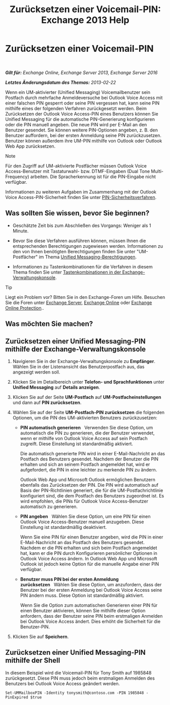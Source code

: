 ﻿---
title: 'Zurücksetzen einer Voicemail-PIN: Exchange 2013 Help'
TOCTitle: Zurücksetzen einer Voicemail-PIN
ms:assetid: bf07e6e7-01d2-4933-bff5-c615cc21a480
ms:mtpsurl: https://technet.microsoft.com/de-de/library/Bb124404(v=EXCHG.150)
ms:contentKeyID: 50554920
ms.date: 04/24/2018
mtps_version: v=EXCHG.150
f1_keywords:
- Microsoft.Exchange.Management.SnapIn.Esm.Recipients.ResetUnifiedMessagingPinPropertyControl
ms.translationtype: HT
---

# Zurücksetzen einer Voicemail-PIN

 

_**Gilt für:** Exchange Online, Exchange Server 2013, Exchange Server 2016_

_**Letztes Änderungsdatum des Themas:** 2013-02-22_

Wenn ein UM-aktivierter (Unified Messaging) Voicemailbenutzer sein Postfach durch mehrfache Anmeldeversuche bei Outlook Voice Access mit einer falschen PIN gesperrt oder seine PIN vergessen hat, kann seine PIN mithilfe eines der folgenden Verfahren zurückgesetzt werden. Beim Zurücksetzen der Outlook Voice Access-PIN eines Benutzers können Sie Unified Messaging für die automatische PIN-Generierung konfigurieren oder die PIN manuell angeben. Die neue PIN wird per E-Mail an den Benutzer gesendet. Sie können weitere PIN-Optionen angeben, z. B. den Benutzer auffordern, bei der ersten Anmeldung seine PIN zurückzusetzen. Benutzer können außerdem ihre UM-PIN mithilfe von Outlook oder Outlook Web App zurücksetzen.


> [!NOTE]
> Für den Zugriff auf UM-aktivierte Postfächer müssen Outlook Voice Access-Benutzer mit Tastaturwahl- bzw. DTMF-Eingaben (Dual Tone Multi-Frequency) arbeiten. Die Spracherkennung ist für die PIN-Eingabe nicht verfügbar.



Informationen zu weiteren Aufgaben im Zusammenhang mit der Outlook Voice Access-PIN-Sicherheit finden Sie unter [PIN-Sicherheitsverfahren](pin-security-procedures-exchange-2013-help.md).

## Was sollten Sie wissen, bevor Sie beginnen?

  - Geschätzte Zeit bis zum Abschließen des Vorgangs: Weniger als 1 Minute.

  - Bevor Sie diese Verfahren ausführen können, müssen Ihnen die entsprechenden Berechtigungen zugewiesen werden. Informationen zu den von Ihnen benötigten Berechtigungen finden Sie unter "UM-Postfächer" im Thema [Unified Messaging-Berechtigungen](unified-messaging-permissions-exchange-2013-help.md).

  - Informationen zu Tastenkombinationen für die Verfahren in diesem Thema finden Sie unter [Tastenkombinationen in der Exchange-Verwaltungskonsole](keyboard-shortcuts-in-the-exchange-admin-center-exchange-online-protection-help.md).


> [!TIP]
> Liegt ein Problem vor? Bitten Sie in den Exchange-Foren um Hilfe. Besuchen Sie die Foren unter <A href="https://go.microsoft.com/fwlink/p/?linkid=60612">Exchange Server</A>, <A href="https://go.microsoft.com/fwlink/p/?linkid=267542">Exchange Online</A> oder <A href="https://go.microsoft.com/fwlink/p/?linkid=285351">Exchange Online Protection</A>..



## Was möchten Sie machen?

## Zurücksetzen einer Unified Messaging-PIN mithilfe der Exchange-Verwaltungskonsole

1.  Navigieren Sie in der Exchange-Verwaltungskonsole zu **Empfänger**. Wählen Sie in der Listenansicht das Benutzerpostfach aus, das angezeigt werden soll.

2.  Klicken Sie im Detailbereich unter **Telefon- und Sprachfunktionen** unter **Unified Messaging** auf **Details anzeigen**.

3.  Klicken Sie auf der Seite **UM-Postfach** auf **UM-Postfacheinstellungen** und dann auf **PIN zurücksetzen**.

4.  Wählen Sie auf der Seite **UM-Postfach-PIN zurücksetzen** die folgenden Optionen, um die PIN des UM-aktivierten Benutzers zurückzusetzen:
    
      - **PIN automatisch generieren**   Verwenden Sie diese Option, um automatisch die PIN zu generieren, die der Benutzer verwendet, wenn er mithilfe von Outlook Voice Access auf sein Postfach zugreift. Diese Einstellung ist standardmäßig aktiviert.
        
        Die automatisch generierte PIN wird in einer E-Mail-Nachricht an das Postfach des Benutzers gesendet. Nachdem der Benutzer die PIN erhalten und sich an seinem Postfach angemeldet hat, wird er aufgefordert, die PIN in eine leichter zu merkende PIN zu ändern.
        
        Outlook Web App und Microsoft Outlook ermöglichen Benutzern ebenfalls das Zurücksetzen der PIN. Die PIN wird automatisch auf Basis der PIN-Richtlinien generiert, die für die UM-Postfachrichtlinie konfiguriert sind, die dem Postfach des Benutzers zugeordnet ist. Es wird empfohlen, die PINs für Outlook Voice Access-Benutzer automatisch zu generieren.
    
      - **PIN angeben**   Wählen Sie diese Option, um eine PIN für einen Outlook Voice Access-Benutzer manuell anzugeben. Diese Einstellung ist standardmäßig deaktiviert.
        
        Wenn Sie eine PIN für einen Benutzer angeben, wird die PIN in einer E-Mail-Nachricht an das Postfach des Benutzers gesendet. Nachdem er die PIN erhalten und sich beim Postfach angemeldet hat, kann er die PIN durch Konfigurieren persönlicher Optionen in Outlook Voice Access ändern. In Outlook Web App und Microsoft Outlook ist jedoch keine Option für die manuelle Angabe einer PIN verfügbar.
    
      - **Benutzer muss PIN bei der ersten Anmeldung zurücksetzen**   Wählen Sie diese Option, um anzufordern, dass der Benutzer bei der ersten Anmeldung bei Outlook Voice Access seine PIN ändern muss. Diese Option ist standardmäßig aktiviert.
        
        Wenn Sie die Option zum automatischen Generieren einer PIN für einen Benutzer aktivieren, können Sie mithilfe dieser Option anfordern, dass der Benutzer seine PIN beim erstmaligen Anmelden bei Outlook Voice Access ändert. Dies erhöht die Sicherheit für die Benutzer-PIN.

5.  Klicken Sie auf **Speichern**.

## Zurücksetzen einer Unified Messaging-PIN mithilfe der Shell

In diesem Beispiel wird die Voicemail-PIN für Tony Smith auf 1985848 zurückgesetzt. Diese PIN muss jedoch beim erstmaligen Anmelden des Benutzers bei Outlook Voice Access geändert werden.

    Set-UMMailboxPIN -Identity tonysmith@contoso.com -PIN 1985848 -PinExpired $true

